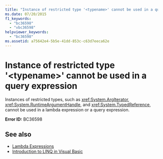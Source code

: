 ```yaml
---
title: "Instance of restricted type '<typename>' cannot be used in a query expression"
ms.date: 07/20/2015
f1_keywords: 
  - "bc36598"
  - "vbc36598"
helpviewer_keywords: 
  - "bc36598"
ms.assetid: a75642e4-5b5e-41dd-853c-c63d7eeca62e
---
```

# Instance of restricted type '\<typename>' cannot be used in a query expression
Instances of restricted types, such as <xref:System.ArgIterator>, <xref:System.RuntimeArgumentHandle>, and <xref:System.TypedReference>, cannot be used in a lambda expression or a query expression.  
  
 **Error ID:** BC36598  
  
## See also

- [Lambda Expressions](../programming-guide/language-features/procedures/lambda-expressions.md)
- [Introduction to LINQ in Visual Basic](../programming-guide/language-features/linq/introduction-to-linq.md)
